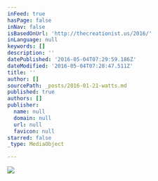 ```yaml
---
inFeed: true
hasPage: false
inNav: false
isBasedOnUrl: 'http://thecreationist.us/2016/'
inLanguage: null
keywords: []
description: ''
datePublished: '2016-05-04T07:29:59.186Z'
dateModified: '2016-05-04T07:28:47.511Z'
title: ''
author: []
sourcePath: _posts/2016-01-21-watts.md
published: true
authors: []
publisher:
  name: null
  domain: null
  url: null
  favicon: null
starred: false
_type: MediaObject

---
```

![](https://the-grid-user-content.s3-us-west-2.amazonaws.com/da6acf65-893e-42b9-9fd2-700b635281d2.jpg)
